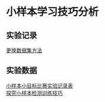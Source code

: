 <link rel="stylesheet" type="text/css" href="/themes/academic.css">

# 小样本学习技巧分析
## 实验记录
[更换数据集方法](/experiment/%E6%9B%B4%E6%8D%A2%E6%95%B0%E6%8D%AE%E9%9B%86%E6%96%B9%E6%B3%95.md)
## 实验数据
[小样本小目标比赛实验记录表](/experiment/%E5%B0%8F%E6%A0%B7%E6%9C%AC%E5%B0%8F%E7%9B%AE%E6%A0%87%E6%AF%94%E8%B5%9B%E5%AE%9E%E9%AA%8C%E8%AE%B0%E5%BD%95%E8%A1%A8.md)  
[探究小样本检测训练技巧](/experiment/%E6%8E%A2%E7%A9%B6%E5%B0%8F%E6%A0%B7%E6%9C%AC%E6%A3%80%E6%B5%8B%E8%AE%AD%E7%BB%83%E6%8A%80%E5%B7%A7.md)